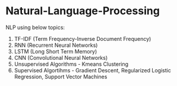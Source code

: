 # Natural-Language-Processing

NLP using below topics:

1. TF-IDF (Term Frequency-Inverse Document Frequency)
2. RNN (Recurrent Neural Networks)
3. LSTM (Long Short Term Memory)
4. CNN (Convolutional Neural Networks)
5. Unsupervised Algorithms - Kmeans Clustering
6. Supervised Algortihms - Gradient Descent, Regularized Logistic Regression, Support Vector Machines
